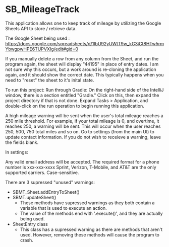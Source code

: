 # SB_MileageTrack

This application allows one to keep track of mileage by utilizing the Google Sheets API to store / retrieve data.

The Google Sheet being used : https://docs.google.com/spreadsheets/d/1IbU92yUWtT9w_kG3iCt8HTw5rmYbwgpwHPE6TUPVXIg/edit#gid=0

If you manually delete a row from any column from the Sheet, and run the program again, the sheet will display "44195" in place 
of entry dates. I am not sure why this occurs, but a work around is re-cloning the application again, and it should show the correct 
date. This typically happens when you need to "reset" the sheet to it's inital state.

To run this project: Run through Gradle: On the right-hand side of the IntelliJ window, there is a section entitled "Gradle."
Click on this, then expand the project directory if that is not done. 
Expand Tasks > Application, and double-click on the run operation to begin running this application.

A high mileage warning will be sent when the user's total mileage reaches a 250 mile threshold. For example, if your total mileage 
is 0, and overtime, it reaches 250, a warning will be sent. This will occur when the user reaches 250, 500, 750 total miles and so on.
Go to settings (from the main UI) to update contact information. If you do not wish to receieve a warning, leave the fields blank.

In settings:

Any valid email address will be accepted. 
The required format for a phone number is xxx-xxx-xxxx
Sprint, Verizon, T-Mobile, and AT&T are the only supported carriers. Case-sensitive.

There are 3 supressed "unused" warnings:

  - SBMT_Sheet.addEntryToSheet()
  - SBMT.updateSheet()
    - These methods have supressed warnings as they both contain a variable that is used to execute an action. 
    - The value of the methods end with '.execute()', and they are actually being used.
  - SheetEntry class
    - This class has a supressed warning as there are methods that aren't used. However, removing these methods will cause the program to crash.
